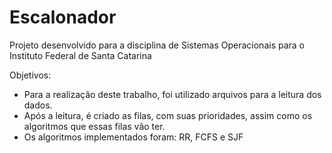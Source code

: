 # Escalonador


Projeto desenvolvido para a disciplina de Sistemas Operacionais para o Instituto Federal de Santa Catarina 

Objetivos:
 - Para a realização deste trabalho, foi utilizado arquivos para a leitura dos dados. 
 - Após a leitura, é criado as filas, com suas prioridades, assim como os algoritmos que essas filas vão ter.
 - Os algoritmos implementados foram: RR, FCFS e SJF
